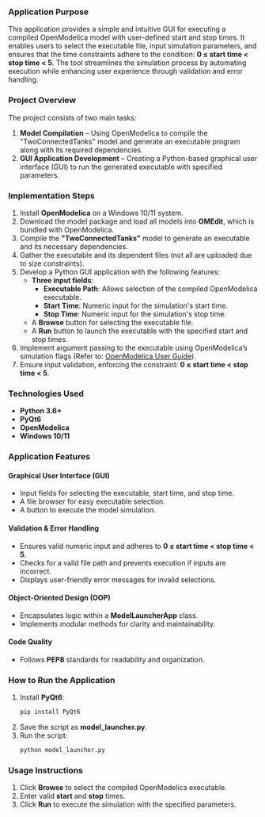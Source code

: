 ### **Application Purpose**  
This application provides a simple and intuitive GUI for executing a compiled OpenModelica model with user-defined start and stop times. It enables users to select the executable file, input simulation parameters, and ensures that the time constraints adhere to the condition: **0 ≤ start time < stop time < 5**. The tool streamlines the simulation process by automating execution while enhancing user experience through validation and error handling.  

### **Project Overview**  
The project consists of two main tasks:  
1. **Model Compilation** – Using OpenModelica to compile the "TwoConnectedTanks" model and generate an executable program along with its required dependencies.  
2. **GUI Application Development** – Creating a Python-based graphical user interface (GUI) to run the generated executable with specified parameters.  

### **Implementation Steps**  
1. Install **OpenModelica** on a Windows 10/11 system.  
2. Download the model package and load all models into **OMEdit**, which is bundled with OpenModelica.  
3. Compile the **"TwoConnectedTanks"** model to generate an executable and its necessary dependencies.  
4. Gather the executable and its dependent files (not all are uploaded due to size constraints).  
5. Develop a Python GUI application with the following features:  
   - **Three input fields**:  
     - **Executable Path**: Allows selection of the compiled OpenModelica executable.  
     - **Start Time**: Numeric input for the simulation's start time.  
     - **Stop Time**: Numeric input for the simulation's stop time.  
   - A **Browse** button for selecting the executable file.  
   - A **Run** button to launch the executable with the specified start and stop times.  
6. Implement argument passing to the executable using OpenModelica’s simulation flags (Refer to: [OpenModelica User Guide](https://openmodelica.org/doc/OpenModelicaUsersGuide/latest/simulationflags.html#simflag-override)).  
7. Ensure input validation, enforcing the constraint: **0 ≤ start time < stop time < 5**.  

### **Technologies Used**  
- **Python 3.6+**  
- **PyQt6**  
- **OpenModelica**  
- **Windows 10/11**  

### **Application Features**  
#### **Graphical User Interface (GUI)**  
- Input fields for selecting the executable, start time, and stop time.  
- A file browser for easy executable selection.  
- A button to execute the model simulation.  

#### **Validation & Error Handling**  
- Ensures valid numeric input and adheres to **0 ≤ start time < stop time < 5**.  
- Checks for a valid file path and prevents execution if inputs are incorrect.  
- Displays user-friendly error messages for invalid selections.  

#### **Object-Oriented Design (OOP)**  
- Encapsulates logic within a **ModelLauncherApp** class.  
- Implements modular methods for clarity and maintainability.  

#### **Code Quality**  
- Follows **PEP8** standards for readability and organization.  

### **How to Run the Application**  
1. Install **PyQt6**:  
   ```sh
   pip install PyQt6
   ```  
2. Save the script as **model_launcher.py**.  
3. Run the script:  
   ```sh
   python model_launcher.py
   ```  

### **Usage Instructions**  
1. Click **Browse** to select the compiled OpenModelica executable.  
2. Enter valid **start** and **stop** times.  
3. Click **Run** to execute the simulation with the specified parameters.  

